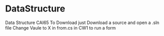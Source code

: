 # DataStructure
Data Structure CAI65
To Download just Download a source and open a .sln file
Change Vaule to X in from.cs in CW1 to run a form
